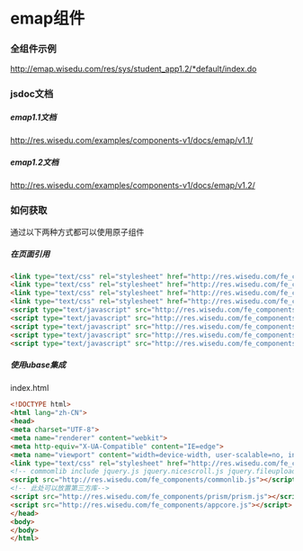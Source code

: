 # emap组件

### 全组件示例
http://emap.wisedu.com/res/sys/student_app1.2/*default/index.do

### jsdoc文档

##### emap1.1文档
http://res.wisedu.com/examples/components-v1/docs/emap/v1.1/

##### emap1.2文档
http://res.wisedu.com/examples/components-v1/docs/emap/v1.2/


### 如何获取

通过以下两种方式都可以使用原子组件

##### 在页面引用

```html
<link type="text/css" rel="stylesheet" href="http://res.wisedu.com/fe_components/iconfont/iconfont.css">
<link type="text/css" rel="stylesheet" href="http://res.wisedu.com/fe_components/iconfont_2.0/iconfont.css">
<link type="text/css" rel="stylesheet" href="http://res.wisedu.com/fe_components/jqwidget/blue/bh.min.css">
<link type="text/css" rel="stylesheet" href="http://res.wisedu.com/fe_components/jqwidget/blue/bh-scenes.min.css">
<script type="text/javascript" src="http://res.wisedu.com/fe_components/bh_utils.js"></script>
<script type="text/javascript" src="http://res.wisedu.com/fe_components/jqwidget/jqxwidget.min.js"></script>
<script type="text/javascript" src="http://res.wisedu.com/fe_components/bhtc/moment/min/moment-with-locales.min.js"></script>
<script type="text/javascript" src="http://res.wisedu.com/fe_components/bh.min.js"></script>
<script type="text/javascript" src="http://res.wisedu.com/fe_components/emap.js"></script>
```

##### 使用ubase集成

index.html

```html
<!DOCTYPE html>
<html lang="zh-CN">
<head>
<meta charset="UTF-8">
<meta name="renderer" content="webkit">
<meta http-equiv="X-UA-Compatible" content="IE=edge">
<meta name="viewport" content="width=device-width, user-scalable=no, initial-scale=1.0, maximum-scale=1.0, minimum-scale=1.0">
<link type="text/css" rel="stylesheet" href="http://res.wisedu.com/fe_components/prism/prism.css">
<!-- commomlib include jquery.js jquery.nicescroll.js jquery.fileupload.js director.min.js hogan.min.js lodash.min.js globalize.js-->
<script src="http://res.wisedu.com/fe_components/commonlib.js"></script>
<!-- 此处可以放置第三方库-->
<script src="http://res.wisedu.com/fe_components/prism/prism.js"></script>
<script src="http://res.wisedu.com/fe_components/appcore.js"></script>
</head>
<body>
</body>
</html>
```
